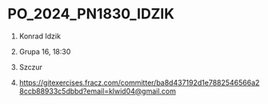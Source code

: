 # PO_2024_PN1830_IDZIK
   1. Konrad Idzik

   2. Grupa 16, 18:30

   3. Szczur

   4. https://gitexercises.fracz.com/committer/ba8d437192d1e7882546566a28ccb88933c5dbbd?email=klwid04@gmail.com
